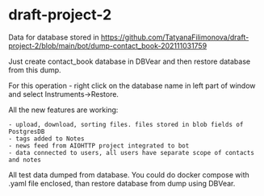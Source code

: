 # draft-project-2

Data for database stored in https://github.com/TatyanaFilimonova/draft-project-2/blob/main/bot/dump-contact_book-202111031759

Just create contact_book database in DBVear and then restore database from this dump.

For this operation - right click on the database name in left part of window and select Instruments->Restore.

All the new features are working:

    - upload, download, sorting files. files stored in blob fields of PostgresDB
    - tags added to Notes
    - news feed from AIOHTTP project integrated to bot
    - data connected to users, all users have separate scope of contacts and notes  

All test data dumped from database. You could do docker compose with .yaml file enclosed, than restore database from dump using DBVear.

